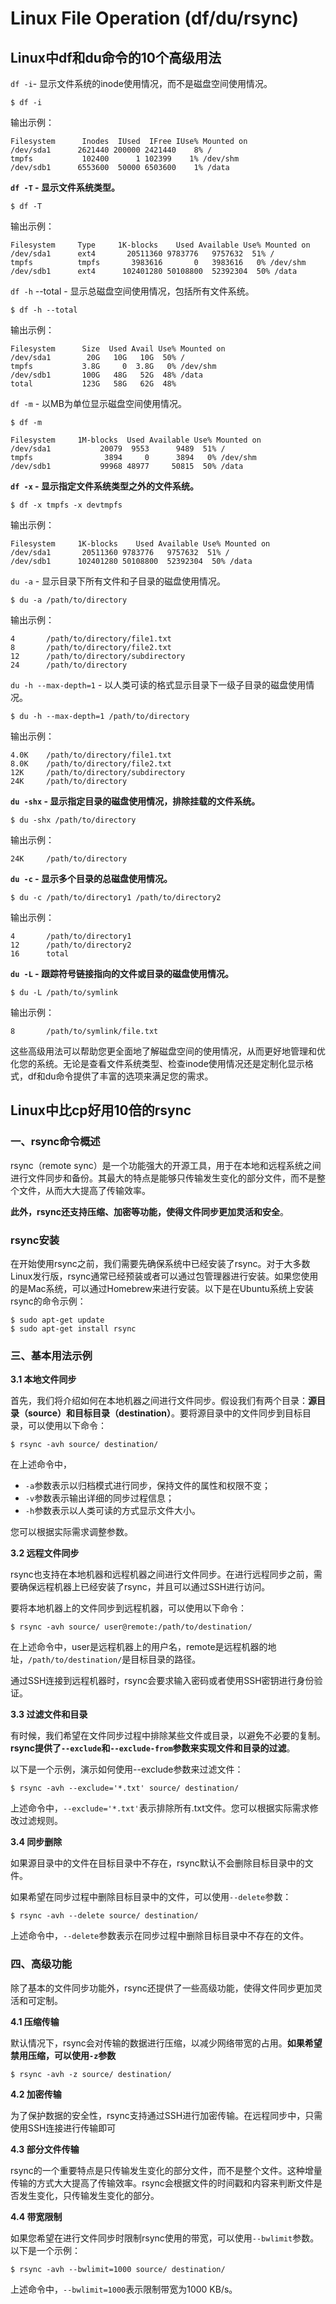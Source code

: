 # Linux File Operation (df/du/rsync)

## Linux中df和du命令的10个高级用法

`df -i`- 显示文件系统的inode使用情况，而不是磁盘空间使用情况。

```
$ df -i
```

输出示例：

```
Filesystem      Inodes  IUsed  IFree IUse% Mounted on
/dev/sda1      2621440 200000 2421440    8% /
tmpfs           102400      1 102399    1% /dev/shm
/dev/sdb1      6553600  50000 6503600    1% /data
```

**`df -T` - 显示文件系统类型。**


```
$ df -T
```

输出示例：

```
Filesystem     Type     1K-blocks    Used Available Use% Mounted on
/dev/sda1      ext4       20511360 9783776   9757632  51% /
tmpfs          tmpfs       3983616       0   3983616   0% /dev/shm
/dev/sdb1      ext4      102401280 50108800  52392304  50% /data
```

`df -h` --total - 显示总磁盘空间使用情况，包括所有文件系统。

```
$ df -h --total
```

输出示例：

```
Filesystem      Size  Used Avail Use% Mounted on
/dev/sda1        20G   10G   10G  50% /
tmpfs           3.8G     0  3.8G   0% /dev/shm
/dev/sdb1       100G   48G   52G  48% /data
total           123G   58G   62G  48%
```

`df -m` - 以MB为单位显示磁盘空间使用情况。

```
$ df -m
```

```
Filesystem     1M-blocks  Used Available Use% Mounted on
/dev/sda1           20079  9553      9489  51% /
tmpfs                3894     0      3894   0% /dev/shm
/dev/sdb1           99968 48977     50815  50% /data
```

**`df -x` - 显示指定文件系统类型之外的文件系统。**

```
$ df -x tmpfs -x devtmpfs
```

输出示例：

```
Filesystem     1K-blocks    Used Available Use% Mounted on
/dev/sda1       20511360 9783776   9757632  51% /
/dev/sdb1      102401280 50108800  52392304  50% /data
```

`du -a` - 显示目录下所有文件和子目录的磁盘使用情况。

```
$ du -a /path/to/directory
```

输出示例：

```
4       /path/to/directory/file1.txt
8       /path/to/directory/file2.txt
12      /path/to/directory/subdirectory
24      /path/to/directory
```

`du -h --max-depth=1` - 以人类可读的格式显示目录下一级子目录的磁盘使用情况。

```
$ du -h --max-depth=1 /path/to/directory
```

输出示例：


```
4.0K    /path/to/directory/file1.txt
8.0K    /path/to/directory/file2.txt
12K     /path/to/directory/subdirectory
24K     /path/to/directory
```

**`du -shx` - 显示指定目录的磁盘使用情况，排除挂载的文件系统。**

```
$ du -shx /path/to/directory
```

输出示例：

```
24K     /path/to/directory
```

**`du -c` - 显示多个目录的总磁盘使用情况。**

```
$ du -c /path/to/directory1 /path/to/directory2
```

输出示例：

```
4       /path/to/directory1
12      /path/to/directory2
16      total
```

**`du -L` - 跟踪符号链接指向的文件或目录的磁盘使用情况。**

```
$ du -L /path/to/symlink
```

输出示例：

```
8       /path/to/symlink/file.txt
```


这些高级用法可以帮助您更全面地了解磁盘空间的使用情况，从而更好地管理和优化您的系统。无论是查看文件系统类型、检查inode使用情况还是定制化显示格式，df和du命令提供了丰富的选项来满足您的需求。

## Linux中比cp好用10倍的rsync

### 一、rsync命令概述

rsync（remote sync）是一个功能强大的开源工具，用于在本地和远程系统之间进行文件同步和备份。其最大的特点是能够只传输发生变化的部分文件，而不是整个文件，从而大大提高了传输效率。

**此外，rsync还支持压缩、加密等功能，使得文件同步更加灵活和安全**。

### rsync安装

在开始使用rsync之前，我们需要先确保系统中已经安装了rsync。对于大多数Linux发行版，rsync通常已经预装或者可以通过包管理器进行安装。如果您使用的是Mac系统，可以通过Homebrew来进行安装。以下是在Ubuntu系统上安装rsync的命令示例：

```
$ sudo apt-get update
$ sudo apt-get install rsync
```

### 三、基本用法示例

**3.1 本地文件同步**

首先，我们将介绍如何在本地机器之间进行文件同步。假设我们有两个目录：**源目录（source）和目标目录（destination）**。要将源目录中的文件同步到目标目录，可以使用以下命令：

```
$ rsync -avh source/ destination/
```

在上述命令中，

* `-a`参数表示以归档模式进行同步，保持文件的属性和权限不变；
* `-v`参数表示输出详细的同步过程信息；
* `-h`参数表示以人类可读的方式显示文件大小。

您可以根据实际需求调整参数。

**3.2 远程文件同步**

rsync也支持在本地机器和远程机器之间进行文件同步。在进行远程同步之前，需要确保远程机器上已经安装了rsync，并且可以通过SSH进行访问。

要将本地机器上的文件同步到远程机器，可以使用以下命令：

```
$ rsync -avh source/ user@remote:/path/to/destination/
```

在上述命令中，user是远程机器上的用户名，remote是远程机器的地址，`/path/to/destination/`是目标目录的路径。

通过SSH连接到远程机器时，rsync会要求输入密码或者使用SSH密钥进行身份验证。

**3.3 过滤文件和目录**

有时候，我们希望在文件同步过程中排除某些文件或目录，以避免不必要的复制。**rsync提供了`--exclude`和`--exclude-from`参数来实现文件和目录的过滤**。

以下是一个示例，演示如何使用--exclude参数来过滤文件：

```
$ rsync -avh --exclude='*.txt' source/ destination/
```

上述命令中，`--exclude='*.txt'`表示排除所有.txt文件。您可以根据实际需求修改过滤规则。

**3.4 同步删除**

如果源目录中的文件在目标目录中不存在，rsync默认不会删除目标目录中的文件。

如果希望在同步过程中删除目标目录中的文件，可以使用`--delete`参数：

```
$ rsync -avh --delete source/ destination/
```

上述命令中，`--delete`参数表示在同步过程中删除目标目录中不存在的文件。

### 四、高级功能

除了基本的文件同步功能外，rsync还提供了一些高级功能，使得文件同步更加灵活和可定制。

**4.1 压缩传输**

默认情况下，rsync会对传输的数据进行压缩，以减少网络带宽的占用。**如果希望禁用压缩，可以使用`-z`参数**

```
$ rsync -avh -z source/ destination/
```

**4.2 加密传输**

为了保护数据的安全性，rsync支持通过SSH进行加密传输。在远程同步中，只需使用SSH连接进行传输即可

**4.3 部分文件传输**

rsync的一个重要特点是只传输发生变化的部分文件，而不是整个文件。这种增量传输的方式大大提高了传输效率。rsync会根据文件的时间戳和内容来判断文件是否发生变化，只传输发生变化的部分。

**4.4 带宽限制**

如果您希望在进行文件同步时限制rsync使用的带宽，可以使用`--bwlimit`参数。以下是一个示例：

```
$ rsync -avh --bwlimit=1000 source/ destination/
```

上述命令中，`--bwlimit=1000`表示限制带宽为1000 KB/s。

